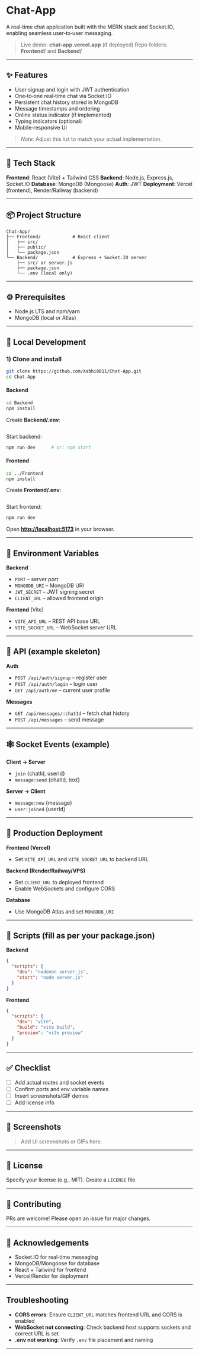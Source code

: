 # Chat‑App

A real‑time chat application built with the MERN stack and Socket.IO, enabling seamless user‑to‑user messaging.

> Live demo: **chat-app.vercel.app** (if deployed)
> Repo folders: **Frontend/** and **Backend/**

---

## ✨ Features

* User signup and login with JWT authentication
* One‑to‑one real‑time chat via Socket.IO
* Persistent chat history stored in MongoDB
* Message timestamps and ordering
* Online status indicator (if implemented)
* Typing indicators (optional)
* Mobile‑responsive UI

> *Note:* Adjust this list to match your actual implementation.

---

## 🧱 Tech Stack

**Frontend**: React (Vite) + Tailwind CSS
**Backend**: Node.js, Express.js, Socket.IO
**Database**: MongoDB (Mongoose)
**Auth**: JWT
**Deployment**: Vercel (frontend), Render/Railway (backend)

---

## 📦 Project Structure

```
Chat-App/
├── Frontend/            # React client
│   ├── src/
│   ├── public/
│   └── package.json
└── Backend/             # Express + Socket.IO server
    ├── src/ or server.js
    ├── package.json
    └── .env (local only)
```

---

## ⚙️ Prerequisites

* Node.js LTS and npm/yarn
* MongoDB (local or Atlas)

---

## 🧪 Local Development

### 1) Clone and install

```bash
git clone https://github.com/Xabhi0811/Chat-App.git
cd Chat-App
```

#### Backend

```bash
cd Backend
npm install
```

Create **Backend/.env**:

```
```

Start backend:

```bash
npm run dev      # or: npm start
```

#### Frontend

```bash
cd ../Frontend
npm install
```

Create **Frontend/.env**:

```
```

Start frontend:

```bash
npm run dev
```

Open **[http://localhost:5173](http://localhost:5173)** in your browser.

---

## 🔌 Environment Variables

**Backend**

* `PORT` – server port
* `MONGODB_URI` – MongoDB URI
* `JWT_SECRET` – JWT signing secret
* `CLIENT_URL` – allowed frontend origin

**Frontend** (Vite)

* `VITE_API_URL` – REST API base URL
* `VITE_SOCKET_URL` – WebSocket server URL

---

## 🚏 API (example skeleton)

**Auth**

* `POST /api/auth/signup` – register user
* `POST /api/auth/login` – login user
* `GET /api/auth/me` – current user profile

**Messages**

* `GET /api/messages/:chatId` – fetch chat history
* `POST /api/messages` – send message

---

## 🕸️ Socket Events (example)

**Client → Server**

* `join` {chatId, userId}
* `message:send` {chatId, text}

**Server → Client**

* `message:new` {message}
* `user:joined` {userId}

---

## 🧱 Production Deployment

**Frontend (Vercel)**

* Set `VITE_API_URL` and `VITE_SOCKET_URL` to backend URL

**Backend (Render/Railway/VPS)**

* Set `CLIENT_URL` to deployed frontend
* Enable WebSockets and configure CORS

**Database**

* Use MongoDB Atlas and set `MONGODB_URI`

---

## 🧰 Scripts (fill as per your package.json)

**Backend**

```json
{
  "scripts": {
    "dev": "nodemon server.js",
    "start": "node server.js"
  }
}
```

**Frontend**

```json
{
  "scripts": {
    "dev": "vite",
    "build": "vite build",
    "preview": "vite preview"
  }
}
```

---

## ✅ Checklist

* [ ] Add actual routes and socket events
* [ ] Confirm ports and env variable names
* [ ] Insert screenshots/GIF demos
* [ ] Add license info

---

## 📸 Screenshots

> Add UI screenshots or GIFs here.

---

## 📄 License

Specify your license (e.g., MIT). Create a `LICENSE` file.

---

## 🤝 Contributing

PRs are welcome! Please open an issue for major changes.

---

## 🙌 Acknowledgements

* Socket.IO for real‑time messaging
* MongoDB/Mongoose for database
* React + Tailwind for frontend
* Vercel/Render for deployment

---

## Troubleshooting

* **CORS errors**: Ensure `CLIENT_URL` matches frontend URL and CORS is enabled
* **WebSocket not connecting**: Check backend host supports sockets and correct URL is set
* **.env not working**: Verify `.env` file placement and naming

---

